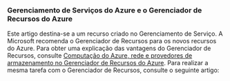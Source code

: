 ### Gerenciamento de Serviços do Azure e o Gerenciador de Recursos do Azure
 
Este artigo destina-se a um recurso criado no Gerenciamento de Serviço. A Microsoft recomenda o Gerenciador de Recursos para os novos recursos do Azure. Para obter uma explicação das vantagens do Gerenciador de Recursos, consulte [Computação do Azure, rede e provedores de armazenamento no Gerenciador de Recursos do Azure](../articles/virtual-machines/virtual-machines-windows-compare-deployment-models.md). Para realizar a mesma tarefa com o Gerenciador de Recursos, consulte o seguinte artigo:

<!---HONumber=AcomDC_0323_2016-->